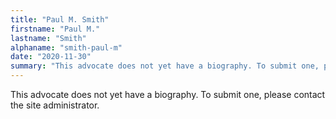 ```yaml
---
title: "Paul M. Smith"
firstname: "Paul M."
lastname: "Smith"
alphaname: "smith-paul-m"
date: "2020-11-30"
summary: "This advocate does not yet have a biography. To submit one, please contact the site administrator."
---
```

This advocate does not yet have a biography. To submit one, please contact the site administrator.

